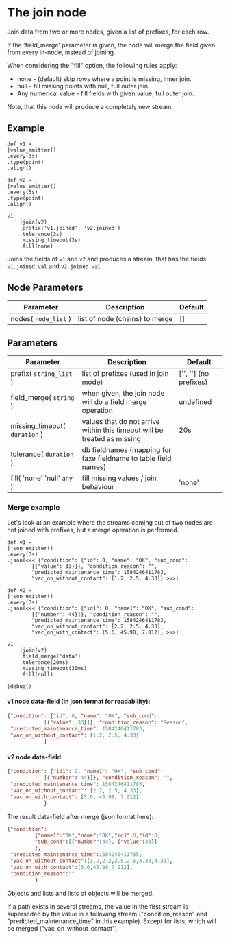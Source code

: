 The join node
=====================

Join data from two or more nodes, given a list of prefixes, for each row.

If the 'field_merge' parameter is given, the node will merge the field given from every in-node, instead of
joining.

When considering the "fill" option, the following rules apply:

* none - (default) skip rows where a point is missing, inner join.
* null - fill missing points with null, full outer join.
* Any numerical value - fill fields with given value, full outer join.

Note, that this node will produce a completely new stream.



Example
-------
    
    def v1 =
    |value_emitter()
    .every(3s)
    .type(point)
    .align()

    def v2 =
    |value_emitter()
    .every(5s)
    .type(point)
    .align()

    v1
        |join(v2)
        .prefix('v1.joined', 'v2.joined')
        .tolerance(3s)
        .missing_timeout(3s)
        .fill(none)

Joins the fields of `v1` and `v2` and produces a stream, that has the fields `v1.joined.val` and `v2.joined.val`


Node Parameters
---------------
Parameter     | Description | Default 
--------------|-------------|--------- 
nodes( `node_list` )| list of node (chains) to merge  | []


Parameters
----------

Parameter     | Description | Default 
--------------|-------------|--------- 
prefix( `string_list` )| list of prefixes (used in join mode) | ['', ''] (no prefixes)
field_merge( `string` )|when given, the join node will do a field merge operation| undefined
missing_timeout( `duration` )| values that do not arrive within this timeout will be treated as missing | 20s
tolerance( `duration` )|db fieldnames (mapping for faxe fieldname to table field names)|
fill( 'none' 'null' `any` )|fill missing values / join behaviour|'none'


### Merge example

Let's look at an example where the streams coming out of two nodes are not joined with prefixes, but
a merge operation is performed. 

    def v1 =
    |json_emitter()
    .every(3s)
    .json(<<< {"condition": {"id": 0, "name": "OK", "sub_cond":
            [{"value": 33}]}, "condition_reason": "",
            "predicted_maintenance_time": 1584246411783,
            "vac_on_without_contact": [1.2, 2.5, 4.33]} >>>)
    
    def v2 =
    |json_emitter()
    .every(3s)
    .json(<<< {"condition": {"id1": 0, "name1": "OK", "sub_cond":
            [{"number": 44}]}, "condition_reason": "",
            "predicted_maintenance_time": 1584246411783,
            "vac_on_without_contact": [2.2, 2.5, 4.33],
            "vac_on_with_contact": [5.6, 45.98, 7.012]} >>>)
    
    v1
        |join(v2)
        .field_merge('data')
        .tolerance(20ms)
        .missing_timeout(30ms)
        .fill(null)

    |debug()
    
#### v1 node data-field (in json format for readability):
   
```json
{"condition": {"id": 0, "name": "OK", "sub_cond":
            [{"value": 33}]}, "condition_reason": "Reason",
 "predicted_maintenance_time": 1584246411783,
 "vac_on_without_contact": [1.2, 2.5, 4.33]
            }
```  
#### v2 node data-field:
   
```json
{"condition": {"id1": 0, "name1": "OK", "sub_cond":
            [{"number": 44}]}, "condition_reason": "",
 "predicted_maintenance_time": 1584246411785,
 "vac_on_without_contact": [2.2, 2.5, 4.33],
 "vac_on_with_contact": [5.6, 45.98, 7.012]
            }
```  
    
    
The result data-field after merge (json format here):

```json
{"condition":
         {"name1":"OK","name":"OK","id1":0,"id":0,
         "sub_cond":[{"number":44}, {"value":33}]
         },
 "predicted_maintenance_time":1584246411785,
 "vac_on_without_contact":[1.2,2.2,2.5,2.5,4.33,4.33],
 "vac_on_with_contact":[5.6,45.98,7.012],
 "condition_reason":""
         }
```

Objects and lists and lists of objects will be merged.

If a path exists in several streams, the value in the first stream is superseded by the value in
a following stream ("condition_reason" and "predicted_maintenance_time" in this example).
Except for lists, which will be merged ("vac_on_without_contact").

    